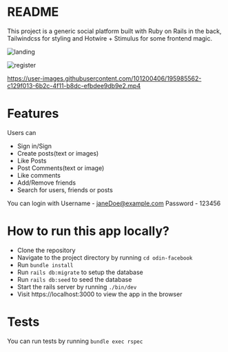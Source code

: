 # README

This project is a generic social platform built with Ruby on Rails in the back,
Tailwindcss for styling and Hotwire + Stimulus for some frontend magic. 

![landing](https://user-images.githubusercontent.com/101200406/195984221-fa8656cd-432b-468a-9288-cebb1e728b7a.png)

![register](https://user-images.githubusercontent.com/101200406/195984216-8d0ba5c0-01b8-409e-820e-267d69e48272.png)


https://user-images.githubusercontent.com/101200406/195985562-c129f013-6b2c-4f11-b8dc-efbdee9db9e2.mp4


# Features

Users can

- Sign in/Sign
- Create posts(text or images)
- Like Posts
- Post Comments(text or image)
- Like comments
- Add/Remove friends
- Search for users, friends or posts

You can login with
Username - janeDoe@example.com
Password - 123456

# How to run this app locally?

- Clone the repository
- Navigate to the project directory by running `cd odin-facebook`
- Run `bundle install`
- Run `rails db:migrate` to setup the database
- Run `rails db:seed` to seed the database
- Start the rails server by running `./bin/dev`
- Visit https://localhost:3000 to view the app in the browser

# Tests

You can run tests by running `bundle exec rspec`
